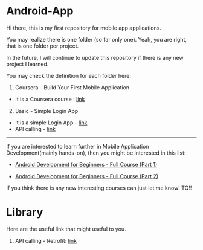 # Android-App

Hi there, this is my first repository for mobile app applications. 

You may realize there is one folder (so far only one). Yeah, you are right, that is one folder per project.

In the future, I will continue to update this repository if there is any new project I learned.

You may check the definition for each folder here:

1.  Coursera - Build Your First Mobile Application 

- It is a Coursera course : [link](https://www.coursera.org/learn/android-app/)
2. Basic - Simple Login App
- It is a simple Login App - [link](https://www.youtube.com/watch?v=lF5m4o_CuNg)
- API calling - [link](https://developer.android.com/training/volley/simple#java)

-----

If you are interested to learn further in Mobile Application Development(mainly hands-on), then you might be interested in this list:

- [Android Development for Beginners - Full Course (Part 1)](https://www.youtube.com/watch?v=fis26HvvDII)

- [Android Development for Beginners - Full Course (Part 2)](https://www.youtube.com/watch?v=RcSHAkpwXAQ)

If you think there is any new interesting courses can just let me know! TQ!!


# Library
Here are the useful link that might useful to you.
1. API calling - Retrofit: [link](https://square.github.io/retrofit/)

